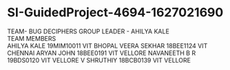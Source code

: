 # SI-GuidedProject-4694-1627021690
TEAM- BUG DECIPHERS
GROUP LEADER - AHILYA KALE    
TEAM MEMBERS  
 AHILYA KALE    19MIM10011      VIT BHOPAL
 VEERA SEKHAR   18BEE1124      VIT CHENNAI
 ARYAN JOHN     18BEE0191       VIT VELLORE
 NAVANEETH B R  19BDS0120       VIT VELLORE
 V SHRUTHIY     18BCB0139       VIT VELLORE
